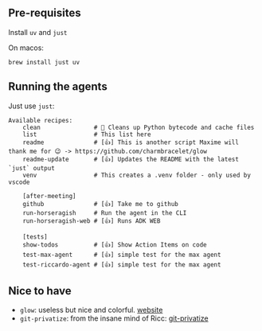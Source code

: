 
## Pre-requisites

Install `uv` and `just`

On macos:

```
brew install just uv
```

## Running the agents

Just use `just`:

```
Available recipes:
    clean               # 🧹 Cleans up Python bytecode and cache files
    list                # This list here
    readme              # [👍] This is another script Maxime will thank me for 😉 -> https://github.com/charmbracelet/glow
    readme-update       # [👍] Updates the README with the latest `just` output
    venv                # This creates a .venv folder - only used by vscode

    [after-meeting]
    github              # [👍] Take me to github
    run-horseragish     # Run the agent in the CLI
    run-horseragish-web # [👍] Runs ADK WEB

    [tests]
    show-todos          # [👍] Show Action Items on code
    test-max-agent      # [👍] simple test for the max agent
    test-riccardo-agent # [👍] simple test for the max agent
```


## Nice to have

- `glow`: useless but nice and colorful. [website](https://github.com/charmbracelet/glow)
- `git-privatize`: from the insane mind of Ricc: [git-privatize](https://github.com/palladius/sakura/blob/master/bin/git-privatize)

